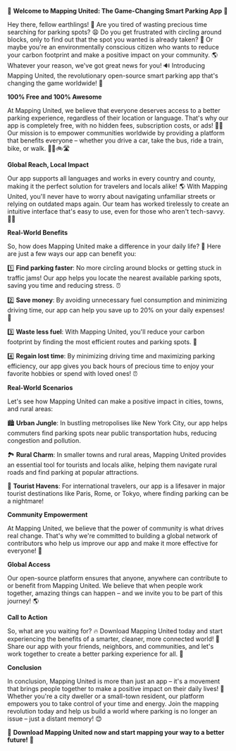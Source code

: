🚀 **Welcome to Mapping United: The Game-Changing Smart Parking App** 🚀

Hey there, fellow earthlings! 👋 Are you tired of wasting precious time searching for parking spots? 😩 Do you get frustrated with circling around blocks, only to find out that the spot you wanted is already taken? 🤯 Or maybe you're an environmentally conscious citizen who wants to reduce your carbon footprint and make a positive impact on your community. 🌎 Whatever your reason, we've got great news for you! 🔊 Introducing Mapping United, the revolutionary open-source smart parking app that's changing the game worldwide! 🌟

**100% Free and 100% Awesome**

At Mapping United, we believe that everyone deserves access to a better parking experience, regardless of their location or language. That's why our app is completely free, with no hidden fees, subscription costs, or ads! 🙅‍♂️ Our mission is to empower communities worldwide by providing a platform that benefits everyone – whether you drive a car, take the bus, ride a train, bike, or walk. 🚗🚌🚲🛣

**Global Reach, Local Impact**

Our app supports all languages and works in every country and county, making it the perfect solution for travelers and locals alike! 🌎 With Mapping United, you'll never have to worry about navigating unfamiliar streets or relying on outdated maps again. Our team has worked tirelessly to create an intuitive interface that's easy to use, even for those who aren't tech-savvy. 👩‍💻

**Real-World Benefits**

So, how does Mapping United make a difference in your daily life? 🤔 Here are just a few ways our app can benefit you:

1️⃣ **Find parking faster**: No more circling around blocks or getting stuck in traffic jams! Our app helps you locate the nearest available parking spots, saving you time and reducing stress. ⏰

2️⃣ **Save money**: By avoiding unnecessary fuel consumption and minimizing driving time, our app can help you save up to 20% on your daily expenses! 💸

3️⃣ **Waste less fuel**: With Mapping United, you'll reduce your carbon footprint by finding the most efficient routes and parking spots. 🌟

4️⃣ **Regain lost time**: By minimizing driving time and maximizing parking efficiency, our app gives you back hours of precious time to enjoy your favorite hobbies or spend with loved ones! ⏰

**Real-World Scenarios**

Let's see how Mapping United can make a positive impact in cities, towns, and rural areas:

🏙️ **Urban Jungle**: In bustling metropolises like New York City, our app helps commuters find parking spots near public transportation hubs, reducing congestion and pollution.

🏞️ **Rural Charm**: In smaller towns and rural areas, Mapping United provides an essential tool for tourists and locals alike, helping them navigate rural roads and find parking at popular attractions.

🌆 **Tourist Havens**: For international travelers, our app is a lifesaver in major tourist destinations like Paris, Rome, or Tokyo, where finding parking can be a nightmare!

**Community Empowerment**

At Mapping United, we believe that the power of community is what drives real change. That's why we're committed to building a global network of contributors who help us improve our app and make it more effective for everyone! 🌈

**Global Access**

Our open-source platform ensures that anyone, anywhere can contribute to or benefit from Mapping United. We believe that when people work together, amazing things can happen – and we invite you to be part of this journey! 🌎

**Call to Action**

So, what are you waiting for? 🔥 Download Mapping United today and start experiencing the benefits of a smarter, cleaner, more connected world! 🌟 Share our app with your friends, neighbors, and communities, and let's work together to create a better parking experience for all. 💪

**Conclusion**

In conclusion, Mapping United is more than just an app – it's a movement that brings people together to make a positive impact on their daily lives! 🌈 Whether you're a city dweller or a small-town resident, our platform empowers you to take control of your time and energy. Join the mapping revolution today and help us build a world where parking is no longer an issue – just a distant memory! 😊

🚀 **Download Mapping United now and start mapping your way to a better future!** 🚀